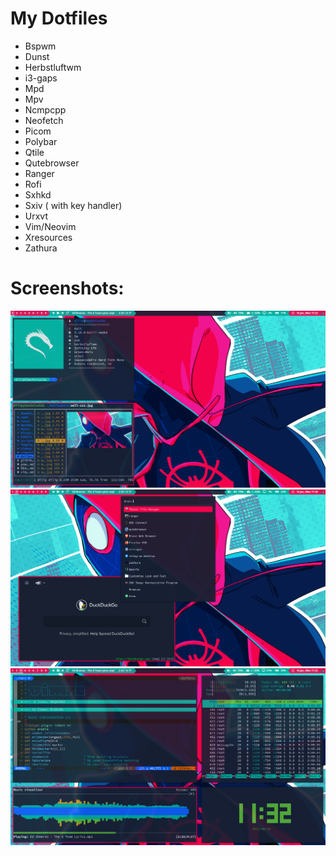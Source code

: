 # My Dotfiles

- Bspwm
- Dunst
- Herbstluftwm        
- i3-gaps
- Mpd
- Mpv
- Ncmpcpp
- Neofetch
- Picom
- Polybar
- Qtile
- Qutebrowser
- Ranger
- Rofi
- Sxhkd
- Sxiv ( with key handler)
- Urxvt
- Vim/Neovim
- Xresources
- Zathura

# Screenshots:

![Screenshot](Screenshots/2021-06-14-112235_1366x768_scrot.png)
![Screenshot](Screenshots/2021-06-14-112815_1366x768_scrot.png)
![Screenshot](Screenshots/2021-06-14-113211_1366x768_scrot.png)
